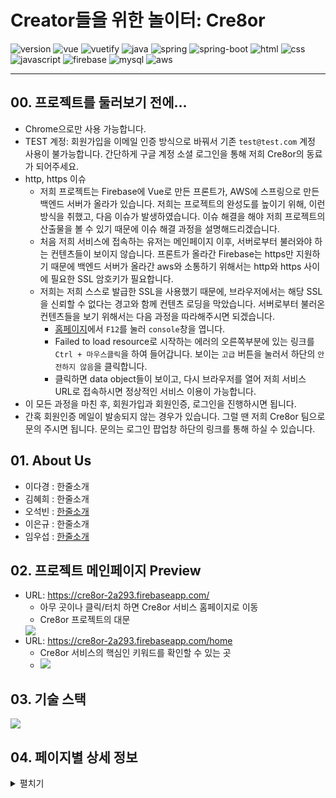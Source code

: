 # Creator들을 위한 놀이터: Cre8or

![version](https://img.shields.io/badge/version-1.0.0-orange?)
![vue](https://img.shields.io/badge/vue-4.1.2-blue?logo=Vue.js)
![vuetify](https://img.shields.io/badge/vuetify-6.13.4-blue?logo=vuetify)
![java](https://img.shields.io/badge/java-1.8.0-orange?logo=java)
![spring](https://img.shields.io/badge/spring-3.9.7-yellow?logo=spring)
![spring-boot](https://img.shields.io/badge/springboot-3.9.7-yellow?logo=spring)
![html](https://img.shields.io/badge/html-html5-red?logo=html5)
![css](https://img.shields.io/badge/css-css3-red?logo=css3)
![javascript](https://img.shields.io/badge/javascript-es6-yellowgreen?logo=javascript)
![firebase](https://img.shields.io/badge/firebase-firebase-red?logo=firebase)
![mysql](https://img.shields.io/badge/mysql-5.7.29-yellowgreen?logo=mysql)
![aws](https://img.shields.io/badge/aws%20-rds-ff69b4?logo=Amazon)

---
## 00. 프로젝트를 둘러보기 전에...

- Chrome으로만 사용 가능합니다.
- TEST 계정: 회원가입을 이메일 인증 방식으로 바꿔서 기존 `test@test.com` 계정 사용이 불가능합니다. 간단하게 구글 계정 소셜 로그인을 통해 저희 Cre8or의 동료가 되어주세요.
- http, https 이슈
  - 저희 프로젝트는 Firebase에 Vue로 만든 프론트가, AWS에 스프링으로 만든 백엔드 서버가 올라가 있습니다. 저희는 프로젝트의 완성도를 높이기 위해, 이런 방식을 취했고, 다음 이슈가 발생하였습니다. 이슈 해결을 해야 저희 프로젝트의 산출물을 볼 수 있기 때문에 이슈 해결 과정을 설명해드리겠습니다.
  - 처음 저희 서비스에 접속하는 유저는 메인페이지 이후, 서버로부터 불러와야 하는 컨텐츠들이 보이지 않습니다. 프론트가 올라간 Firebase는 https만 지원하기 때문에 백엔드 서버가 올라간 aws와 소통하기 위해서는 http와 https 사이에 필요한 SSL 암호키가 필요합니다.
  - 저희는 저희 스스로 발급한 SSL을 사용했기 때문에, 브라우저에서는 해당 SSL을 신뢰할 수 없다는 경고와 함께 컨텐츠 로딩을 막았습니다. 서버로부터 불러온 컨텐츠들을 보기 위해서는 다음 과정을 따라해주시면 되겠습니다.
    - [홈페이지](https://cre8or-2a293.firebaseapp/home)에서 `F12`를 눌러 `console`창을 엽니다.
    - Failed to load resource로 시작하는 에러의 오른쪽부분에 있는 링크를 `Ctrl + 마우스클릭`을 하여 들어갑니다. 보이는 `고급` 버튼을 눌러서 하단의 `안전하지 않음`을 클릭합니다. 
    - 클릭하면 data object들이 보이고, 다시 브라우저를 열어 저희 서비스 URL로 접속하시면 정상적인 서비스 이용이 가능합니다.
- 이 모든 과정을 마친 후, 회원가입과 회원인증, 로그인을 진행하시면 됩니다.
- 간혹 회원인증 메일이 발송되지 않는 경우가 있습니다. 그럴 땐 저희 Cre8or 팀으로 문의 주시면 됩니다. 문의는 로그인 팝업창 하단의 링크를 통해 하실 수 있습니다.

## 01. About Us

- 이다경 : 한줄소개<br/>
- 김혜희 : 한줄소개<br/>
- 오석빈 : [한줄소개](https://github.com/hasihime/resume)<br/>
- 이은규 : 한줄소개<br/>
- 임우섭 : [한줄소개](https://github.com/WooseopIM)<br/>

## 02. 프로젝트 메인페이지 Preview

- URL: https://cre8or-2a293.firebaseapp.com/
  - 아무 곳이나 클릭/터치 하면 Cre8or 서비스 홈페이지로 이동
  - Cre8or 프로젝트의 대문
  <img src="./img/welcome.png ">
- URL: https://cre8or-2a293.firebaseapp.com/home
  - Cre8or 서비스의 핵심인 키워드를 확인할 수 있는 곳
  - <img src="./img/title.png ">

## 03. 기술 스택
<img src="./img/tech_stack.png ">


## 04. 페이지별 상세 정보 <br/>

 <details><summary>펼치기</summary>
 <br>

 ### 4-0. 메인페이지 (path: '/')
 - 가장 첫 화면. 일명 Welcome 페이지
 - 아무 곳이나 클릭/터치하면 `/home` 경로로 이동<br/>
 - 메인페이지에만 상단의 Navbar와 하단의 footer가 없다.

### 4-1. 홈페이지 (path: '/home') <br/>

 - Carousel을 이용하여 일간/주간/월간 키워드를 보여줌<br/>
     - 남은시간 
     - 키워드 
     - 일간/주간/월간 정보 <br/>
 - 상단 Navbar / 하단 Footer<br/>
    1.	Navbar 구성 
       - Cre8or로고(메인페이지 이동)
       - 홈: 홈페이지 이동
       - 대쉬보드: 작품리스트를 볼 수 있는 `/dashboard`로 이동
       - 마이페이지: 로그인한 유저만 볼 수 있음
         - 내 프로필 카드
         - 내가 올린 Post(포트폴리오)
         - 내가 즐겨찾는 작가
         - 내가 좋아한 작품들을 표시해줌
       - 관리자: Admin 권한이 있는 계정에게만 표시. 
       - 키워드 검색: 키워드 검색 시 `/dashboard`에서 검색 결과를 볼 수 있음.
       - 모바일로 볼 경우, 터치 스크롤로 Navbar 좌우 이동 가능<br/>
    2.	Footer 구성
       -  About Us: Cre8or 프로젝트 팀원 소개 및 역할 설명
       - 이용약관: 개인정보 동의
       - 주소: Cre8or 서비스가 탄생한 곳<br/>
 - 우하단 Speed dial 기능
   - 비로그인시 로그인/회원가입 버튼 활성화
   - 로그인시 글쓰기, 로그아웃 버튼 활성화

### 4-2. 로그인 <br/>
- ID(이메일 형식), 패스워드를 통한 로그인 가능<br/>
    - 회원가입 시 해당 메일 주소로 인증 메일을 발송, 인증 받은 후 서비스 이용 가능 <br/>
 - 소셜 로그인기능 추가(Google, Facebook)<br/>
    - 소셜 로그인 시 회원이 아니면 자동 회원가입<br/>
 - 로그인 페이지에서도 회원가입 modal로 이동 가능<br/>
 - 패스워드 분실시, 이메일을 입력하면 패스워드 재설정 이메일을 발송.

### 4-3. About Us (path: '/aboutus') <br/>
 - Cre8or 프로젝트 팀원 별 자기소개.<br/>
    - 썸네일로 표시되다 햄버거 버튼 클릭시 상세보기 나옴

### 4-4. 대쉬보드 (path: '/dashboard') <br/>
- 오늘 날짜의 일간 키워드로 작성된 post를 보여줌.<br/>
    1. tab기능으로 일간,주간,월간 자유롭게 이동 가능<br/>
    2. 썸네일 이미지는 포스트가 그림인 경우 해당 그림의 미리보기화면이 나오며 그 외에는 기본 이미지 파일이 나온다.<br/>
    3. 대쉬보드는 반응형 웹 기능을 탑재하여 화면 사이즈에 맞게 포스트의 배치가 변경됨.<br/>
- 달력을 열었을 경우, 해당 일/주/월에 맞는 키워드를 표시. 키워드 클릭 시 해당 키워드에 대한 post가 표시됨.<br/>
    1. 달력은 해당일 이전의 키워드만 표시되며 이후의 키워드는 표시되지 않게 설정함.<br/>
- 포스트 작성은 Speed dial을 통해 어디서든지 작성이 가능하며 포스트 작성 버튼 클릭시 해당 기간에 속하는 일/주/월 키워드와 글/그림/음악/영상에 해당하는 카테고리를 선택할 수 있음. 그리고 제목과 내용 작성이 가능하며 파일을 첨부하면 파이어베이스 DB에 업로드를 한다.<br/>
- 각 포스트 카드를 클릭하면, Modal로 포스트를 상세 보기 가능. 상세페이지는 키워드에 맞는 내용을 보여주며 컨텐츠는 글, 그림, 음악, 영상으로 나타남. <br/>
    1. Modal 상단에 있는 Modal용 Navbar에는 해당 포스트를 작성한 유저의 닉네임과 닉네임 오른쪽에 클릭하면 노란색으로 바뀌는 별 표시가 있다. 별은 해당 유저를 즐겨찾기에 추가할 수 있는 버튼이고 Navbar의 오른쪽 끝에는 모달창을 닫을 수 있는 X버튼이 있다.
    2. 좋아요 버튼은 작품과 컨텐츠를 본 후 아래에서 확인할 수 있으며 좋아요/즐겨찾기 버튼을 클릭시 마이페이지에서 즐겨찾기한 작가와 좋아요한 포스트로 모아서 볼 수 있음<br/>
    3. 포스트를 작성한 사람이면 해당 포스트를 Modal창에서 자유롭게 수정/삭제 가능<br/>
4. 댓글 기능을 통해 로그인을 한 유저라면 댓글을 추가 및 삭제, 수정이 가능함

### 4-5. 마이페이지  (path: '/mypage')<br/>
- 마이페이지는 로그인을 한 유저만 접근이 가능하며, 악성 유저가 주소창에서 /mypage로 접근하려고 시도할 때, 로그인이 필요한 기능이라는 알림을 띄워준다.
- 왼쪽의 자신의 프로필 영역과 오른쪽의 포스트 관련 부분으로 나뉘어 있다. <br/>
    1.	웹화면에서는 프로필과 포스트 영역이 좌우로 배치되어 있지만 모바일 화면에서는 프로필 영역 아래에 포스트 영역이 배치된다. <br/>
 - 프로필 영역은 자신의 프로필사진, email, 한줄소개, 프로필 사진을 볼 수 있으며 비밀번호 변경과 회원정보 수정 및 탈퇴가 가능하다. <br/>
    1. 프로필 사진은 회원 가입시 기본 이미지로 설정되고, 마이페이지의 회원정보 수정을 통해 언제든지 변경이 가능함. <br/>
 - 포스트 영역은 나의 작품, 좋아하는 작가, 좋아하는 작품 3개의 탭으로 구성된다. <br/>
    1. 나의 작품: 지금까지 내가 작성한 모든 포스트를 볼 수 있다. <br/>
    2. 좋아하는 작가: 내가 즐겨찾기한 작가 목록을 볼 수 있으며, 작가를 클릭시 해당 작가의 페이지로 이동이 가능하다. 해당 작가 페이지에서는 해당 작가가 쓴 작품, 해당 작가가 좋아하는 다른 작가, 해당 작가가 좋아하는 작품들이 표시되도록 바뀐다. 
    3. 좋아하는 작품: 내가 좋아요를 누른 작품들을 표시한다.

### 4-6. 관리자  (path: '/admin'<br/>
- 관리자 페이지는 관리자로 권한을 부여받은 사람만 접근이 가능하며 게시글 관리와 회원관리를 할 수 있다.
- 마이페이지와 마찬가지로 악성 유저에 의한 url 접속을 막기 위해 Router Guard를 설정했으나, 프로젝트 시연 영상 녹화 및 프로젝트 검사에 용이하도록 '/admin'을 통한 접속도 가능하게끔 임시로 열어두었다.
     - 게시글 관리:
         - 작품페이지('/dashboard')에서와 마찬가지로 달력이 표기되는데 작품페이지와 다른 기능을 수행한다.
         - 모든 키워드(일간, 주간, 월간)가 있는 특정 날짜를 클릭하면 이에 대한 통계 차트를 볼 수 있다. 이 차트는 카테고리(글, 그림, 영상 등) 별로 포스트의 분포를 알 수 있다.
         - 일간, 주간, 월간에 해당하는 각각의 키워드 클릭 시 키워드 별 포스트 개수를 알 수 있으며 키워드를 수정하거나 삭제를 할 수 있도록 했다.
         - 만약 키워드가 없는 날짜를 클릭했다면, 즉시 키워드와 해당 키워드의 이미지를 업로드 할 수 있다.
     - 회원관리:
         - Cre8or 서비스를 이용하는 회원정보 확인과 회원 별 권한 설정이 가능하다. 
         - 회원은 Search 부분을 클릭시 이메일, 닉네임 등으로 검색을 통한 결과를 보여줄 수 있도록 구성했다.
         - 각 컬럼 별 오름차순, 내림차순 정렬이 가능하다.
         - 회원은 한 번에 5개, 10개, 15개, 전부(ALL) 표기하는 식으로 변경이 가능하다.
            은 한번에 5개,10개,15개,전부 표기하는 식으로 변경이 가능하다. <br/>

 </details>


